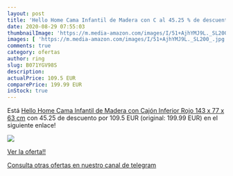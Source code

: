 ```yaml
---
layout: post
title: 'Hello Home Cama Infantil de Madera con C al 45.25 % de descuento'
date: 2020-08-29 07:55:03
thumbnailImage: 'https://m.media-amazon.com/images/I/51+AjhYMJ9L._SL200_.jpg'
images: [ 'https://m.media-amazon.com/images/I/51+AjhYMJ9L._SL200_.jpg' ]
comments: true
category: ofertas
author: ring
slug: B071YGV98S
description:
actualPrice: 109.5 EUR
comparePrice: 199.99 EUR
inStock: true
---
```


Está [Hello Home Cama Infantil de Madera con Cajón Inferior  Rojo  143 x 77 x 63 cm](https://www.amazon.com/dp/B071YGV98S/?tag=redken08-20) con 45.25 de descuento por 109.5 EUR (original: 199.99 EUR) en el siguiente enlace!

[![](https://m.media-amazon.com/images/I/51+AjhYMJ9L._SL200_.jpg)](https://www.amazon.com/dp/B071YGV98S/?tag=redken08-20)

[Ver la oferta!!](https://www.amazon.com/dp/B071YGV98S/?tag=redken08-20)

[Consulta otras ofertas en nuestro canal de telegram](https://t.me/s/ofertas25)
